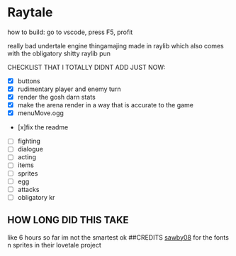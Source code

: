 # Raytale
how to build: go to vscode, press F5, profit

really bad undertale engine thingamajing made in raylib which also comes with the obligatory shitty raylib pun

CHECKLIST THAT I TOTALLY DIDNT ADD JUST NOW:
* [x] buttons
* [x] rudimentary player and enemy turn
* [x] render the gosh darn stats
* [x] make the arena render in a way that is accurate to the game
* [x] menuMove.ogg
* [x]fix the readme
* [ ] fighting
* [ ] dialogue
* [ ] acting
* [ ] items
* [ ] sprites
* [ ] egg
* [ ] attacks
* [ ] obligatory kr

## HOW LONG DID THIS TAKE
like 6 hours so far im not the smartest ok
##CREDITS
[sawby08](https://github.com/sawby08) for the fonts n sprites in their lovetale project